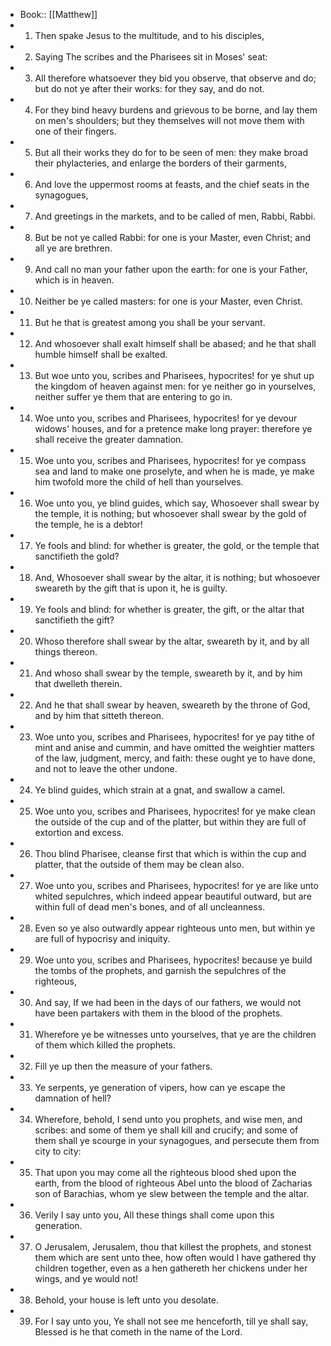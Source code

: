- Book:: [[Matthew]]
- 1. Then spake Jesus to the multitude, and to his disciples,
- 2. Saying The scribes and the Pharisees sit in Moses' seat:
- 3. All therefore whatsoever they bid you observe, that observe and do; but do not ye after their works: for they say, and do not.
- 4. For they bind heavy burdens and grievous to be borne, and lay them on men's shoulders; but they themselves will not move them with one of their fingers.
- 5. But all their works they do for to be seen of men: they make broad their phylacteries, and enlarge the borders of their garments,
- 6. And love the uppermost rooms at feasts, and the chief seats in the synagogues,
- 7. And greetings in the markets, and to be called of men, Rabbi, Rabbi.
- 8. But be not ye called Rabbi: for one is your Master, even Christ; and all ye are brethren.
- 9. And call no man your father upon the earth: for one is your Father, which is in heaven.
- 10. Neither be ye called masters: for one is your Master, even Christ.
- 11. But he that is greatest among you shall be your servant.
- 12. And whosoever shall exalt himself shall be abased; and he that shall humble himself shall be exalted.
- 13. But woe unto you, scribes and Pharisees, hypocrites! for ye shut up the kingdom of heaven against men: for ye neither go in yourselves, neither suffer ye them that are entering to go in.
- 14. Woe unto you, scribes and Pharisees, hypocrites! for ye devour widows' houses, and for a pretence make long prayer: therefore ye shall receive the greater damnation.
- 15. Woe unto you, scribes and Pharisees, hypocrites! for ye compass sea and land to make one proselyte, and when he is made, ye make him twofold more the child of hell than yourselves.
- 16. Woe unto you, ye blind guides, which say, Whosoever shall swear by the temple, it is nothing; but whosoever shall swear by the gold of the temple, he is a debtor!
- 17. Ye fools and blind: for whether is greater, the gold, or the temple that sanctifieth the gold?
- 18. And, Whosoever shall swear by the altar, it is nothing; but whosoever sweareth by the gift that is upon it, he is guilty.
- 19. Ye fools and blind: for whether is greater, the gift, or the altar that sanctifieth the gift?
- 20. Whoso therefore shall swear by the altar, sweareth by it, and by all things thereon.
- 21. And whoso shall swear by the temple, sweareth by it, and by him that dwelleth therein.
- 22. And he that shall swear by heaven, sweareth by the throne of God, and by him that sitteth thereon.
- 23. Woe unto you, scribes and Pharisees, hypocrites! for ye pay tithe of mint and anise and cummin, and have omitted the weightier matters of the law, judgment, mercy, and faith: these ought ye to have done, and not to leave the other undone.
- 24. Ye blind guides, which strain at a gnat, and swallow a camel.
- 25. Woe unto you, scribes and Pharisees, hypocrites! for ye make clean the outside of the cup and of the platter, but within they are full of extortion and excess.
- 26. Thou blind Pharisee, cleanse first that which is within the cup and platter, that the outside of them may be clean also.
- 27. Woe unto you, scribes and Pharisees, hypocrites! for ye are like unto whited sepulchres, which indeed appear beautiful outward, but are within full of dead men's bones, and of all uncleanness.
- 28. Even so ye also outwardly appear righteous unto men, but within ye are full of hypocrisy and iniquity.
- 29. Woe unto you, scribes and Pharisees, hypocrites! because ye build the tombs of the prophets, and garnish the sepulchres of the righteous,
- 30. And say, If we had been in the days of our fathers, we would not have been partakers with them in the blood of the prophets.
- 31. Wherefore ye be witnesses unto yourselves, that ye are the children of them which killed the prophets.
- 32. Fill ye up then the measure of your fathers.
- 33. Ye serpents, ye generation of vipers, how can ye escape the damnation of hell?
- 34. Wherefore, behold, I send unto you prophets, and wise men, and scribes: and some of them ye shall kill and crucify; and some of them shall ye scourge in your synagogues, and persecute them from city to city:
- 35. That upon you may come all the righteous blood shed upon the earth, from the blood of righteous Abel unto the blood of Zacharias son of Barachias, whom ye slew between the temple and the altar.
- 36. Verily I say unto you, All these things shall come upon this generation.
- 37. O Jerusalem, Jerusalem, thou that killest the prophets, and stonest them which are sent unto thee, how often would I have gathered thy children together, even as a hen gathereth her chickens under her wings, and ye would not!
- 38. Behold, your house is left unto you desolate.
- 39. For I say unto you, Ye shall not see me henceforth, till ye shall say, Blessed is he that cometh in the name of the Lord.
